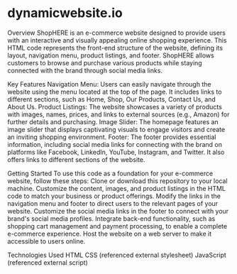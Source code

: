# dynamicwebsite.io
Overview
ShopHERE is an e-commerce website designed to provide users with an interactive and visually appealing online shopping experience. This HTML code represents the front-end structure of the website, defining its layout, navigation menu, product listings, and footer. ShopHERE allows customers to browse and purchase various products while staying connected with the brand through social media links.

Key Features
Navigation Menu: Users can easily navigate through the website using the menu located at the top of the page. It includes links to different sections, such as Home, Shop, Our Products, Contact Us, and About Us.
Product Listings: The website showcases a variety of products with images, names, prices, and links to external sources (e.g., Amazon) for further details and purchasing.
Image Slider: The homepage features an image slider that displays captivating visuals to engage visitors and create an inviting shopping environment.
Footer: The footer provides essential information, including social media links for connecting with the brand on platforms like Facebook, LinkedIn, YouTube, Instagram, and Twitter. It also offers links to different sections of the website.

Getting Started
To use this code as a foundation for your e-commerce website, follow these steps:
Clone or download this repository to your local machine.
Customize the content, images, and product listings in the HTML code to match your business or product offerings.
Modify the links in the navigation menu and footer to direct users to the relevant pages of your website.
Customize the social media links in the footer to connect with your brand's social media profiles.
Integrate back-end functionality, such as shopping cart management and payment processing, to enable a complete e-commerce experience.
Host the website on a web server to make it accessible to users online.

Technologies Used
HTML
CSS (referenced external stylesheet)
JavaScript (referenced external script)
